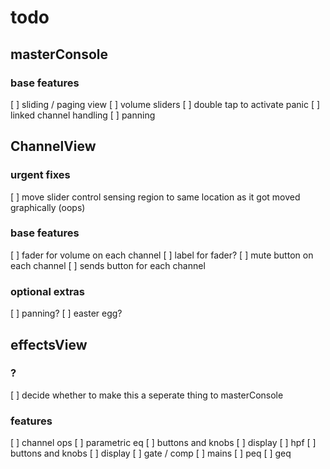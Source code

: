 # todo

## masterConsole

### base features
[ ] sliding / paging view
[ ] volume sliders
[ ] double tap to activate panic
[ ] linked channel handling
    [ ] panning





## ChannelView

### urgent fixes
[ ] move slider control sensing region to same location as it got moved graphically (oops)

### base features
[ ] fader for volume on each channel
  [ ] label for fader?
[ ] mute button on each channel
[ ] sends button for each channel

### optional extras
[ ] panning?
[ ] easter egg?





## effectsView

### ?
[ ] decide whether to make this a seperate thing to masterConsole

### features
[ ] channel ops
    [ ] parametric eq
        [ ] buttons and knobs
        [ ] display
    [ ] hpf
        [ ] buttons and knobs
        [ ] display
    [ ] gate / comp
[ ] mains
    [ ] peq
    [ ] geq
    


